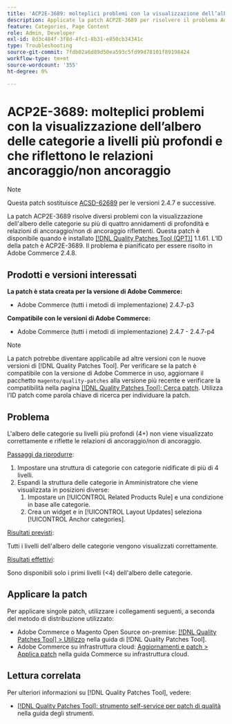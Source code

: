 ```yaml
---
title: 'ACP2E-3689: molteplici problemi con la visualizzazione dell’albero delle categorie a livelli più profondi e che riflettono le relazioni ancoraggio/non ancoraggio'
description: Applicate la patch ACP2E-3689 per risolvere il problema Adobe Commerce relativo alla visualizzazione della struttura delle categorie su una profondità superiore a quattro annidamenti e relazioni di ancoraggio/non di ancoraggio riflettenti.
feature: Categories, Page Content
role: Admin, Developer
exl-id: 8d3c484f-3f8d-4fc1-8b31-e850cb34341c
type: Troubleshooting
source-git-commit: 7fdb02a6d89d50ea593c5fd99d78101f89198424
workflow-type: tm+mt
source-wordcount: '355'
ht-degree: 0%

---
```


# ACP2E-3689: molteplici problemi con la visualizzazione dell’albero delle categorie a livelli più profondi e che riflettono le relazioni ancoraggio/non ancoraggio

>[!NOTE]
>
>Questa patch sostituisce [ACSD-62689](/help/tools/quality-patches-tool/patches-available-in-qpt/v1-1-57/acsd-62689-customer-add-categories-issue-related-product-rules-and-widgets.md) per le versioni 2.4.7 e successive.

La patch ACP2E-3689 risolve diversi problemi con la visualizzazione dell&#39;albero delle categorie su più di quattro annidamenti di profondità e relazioni di ancoraggio/non di ancoraggio riflettenti. Questa patch è disponibile quando è installato [[!DNL Quality Patches Tool (QPT)]](/help/tools/quality-patches-tool/quality-patches-tool-to-self-serve-quality-patches.md) 1.1.61. L’ID della patch è ACP2E-3689. Il problema è pianificato per essere risolto in Adobe Commerce 2.4.8.

## Prodotti e versioni interessati

**La patch è stata creata per la versione di Adobe Commerce:**

* Adobe Commerce (tutti i metodi di implementazione) 2.4.7-p3

**Compatibile con le versioni di Adobe Commerce:**

* Adobe Commerce (tutti i metodi di implementazione) 2.4.7 - 2.4.7-p4

>[!NOTE]
>
>La patch potrebbe diventare applicabile ad altre versioni con le nuove versioni di [!DNL Quality Patches Tool]. Per verificare se la patch è compatibile con la versione di Adobe Commerce in uso, aggiornare il pacchetto `magento/quality-patches` alla versione più recente e verificare la compatibilità nella pagina [[!DNL Quality Patches Tool]: Cerca patch](https://experienceleague.adobe.com/tools/commerce-quality-patches/index.html?lang=it). Utilizza l’ID patch come parola chiave di ricerca per individuare la patch.

## Problema

L&#39;albero delle categorie su livelli più profondi (4+) non viene visualizzato correttamente e riflette le relazioni di ancoraggio/non di ancoraggio.

<u>Passaggi da riprodurre</u>:

1. Impostare una struttura di categorie con categorie nidificate di più di 4 livelli.
1. Espandi la struttura delle categorie in Amministratore che viene visualizzata in posizioni diverse:
   1. Impostare un [!UICONTROL Related Products Rule] e una condizione in base alle categorie.
   1. Crea un widget e in [!UICONTROL Layout Updates] seleziona [!UICONTROL Anchor categories].

<u>Risultati previsti</u>:

Tutti i livelli dell&#39;albero delle categorie vengono visualizzati correttamente.

<u>Risultati effettivi</u>:

Sono disponibili solo i primi livelli (&lt;4) dell&#39;albero delle categorie.

## Applicare la patch

Per applicare singole patch, utilizzare i collegamenti seguenti, a seconda del metodo di distribuzione utilizzato:

* Adobe Commerce o Magento Open Source on-premise: [[!DNL Quality Patches Tool] > Utilizzo](/help/tools/quality-patches-tool/usage.md) nella guida di [!DNL Quality Patches Tool].
* Adobe Commerce su infrastruttura cloud: [Aggiornamenti e patch > Applica patch](https://experienceleague.adobe.com/docs/commerce-cloud-service/user-guide/develop/upgrade/apply-patches.html?lang=it) nella guida Commerce su infrastruttura cloud.

## Lettura correlata

Per ulteriori informazioni su [!DNL Quality Patches Tool], vedere:

* [[!DNL Quality Patches Tool]: strumento self-service per patch di qualità](/help/tools/quality-patches-tool/quality-patches-tool-to-self-serve-quality-patches.md) nella guida degli strumenti.

